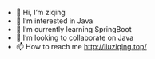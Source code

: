 - 👋 Hi, I’m ziqing
- 👀 I’m interested in Java
- 🌱 I’m currently learning SpringBoot
- 💞️ I’m looking to collaborate on Java
- 📫 How to reach me http://liuziqing.top/

<!---
liukanga/liukanga is a ✨ special ✨ repository because its `README.md` (this file) appears on your GitHub profile.
You can click the Preview link to take a look at your changes.
--->

